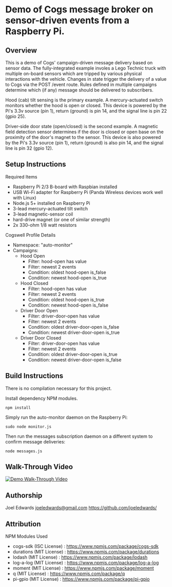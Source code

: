 # Demo of Cogs message broker on sensor-driven events from a Raspberry Pi.


## Overview

This is a demo of Cogs' campaign-driven message delivery based on sensor data.
The fully-integrated example involes a Lego Technic truck with multiple
on-board sensors which are tripped by various physical interactions with the
vehicle. Changes in state trigger the delivery of a value to Cogs via the
POST /event route. Rules defined in multiple campaigns determine which (if any)
message should be delivered to subscribers.

Hood (cab) tilt sensing is the primary example. A mercury-actuated switch
monitors whether the hood is open or closed. This device is powered by
the Pi's 3.3v source (pin 1), return (ground) is pin 14, and the signal line
is pin 22 (gpio 25).

Driver-side door state (open/closed) is the second example. A magnetic
field detection sensor determines if the door is closed or open base on the
proximity of the door's magnet to the sensor. This device is also powered
by the Pi's 3.3v source (pin 1), return (ground) is also pin 14, and the
signal line is pin 32 (gpio 12).


## Setup Instructions

Required Items
* Raspberry Pi 2/3 B-board with Raspbian installed
* USB Wi-Fi adapter for Raspberry Pi (Panda Wireless devices work well with Linux)
* Node.js 5+ installed on Raspberry Pi
* 3-lead mercury-actuated tilt switch
* 3-lead magnetic-sensor coil
* hard-drive magnet (or one of similar strength)
* 2x 330-ohm 1/8 watt resistors

Cogswell Profile Details
* Namespace: "auto-monitor"
* Campaigns:
  * Hood Open 
    * Filter: hood-open has value
    * Filter: newest 2 events
    * Condition: oldest hood-open is_false
    * Condition: newest hood-open is_true
  * Hood Closed
    * Filter: hood-open has value
    * Filter: newest 2 events
    * Condition: oldest hood-open is_true
    * Condition: newest hood-open is_false
  * Driver Door Open
    * Filter: driver-door-open has value
    * Filter: newest 2 events
    * Condition: oldest driver-door-open is_false
    * Condition: newest driver-door-open is_true
  * Driver Door Closed
    * Filter: driver-door-open has value
    * Filter: newest 2 events
    * Condition: oldest driver-door-open is_true
    * Condition: newest driver-door-open is_false


## Build Instructions

There is no compilation necessary for this project.

Install dependency NPM modules.
```
npm install
```

Simply run the auto-monitor daemon on the Raspberry Pi:
```
sudo node monitor.js
```

Then run the messages subscription daemon on a different system to 
confirm message deliveries:
```
node messages.js
```


## Walk-Through Video
[![Demo Walk-Through Video](https://img.youtube.com/vi/4XJyMkV2Gtg/0.jpg)](https://www.youtube.com/watch?v=4XJyMkV2Gtg)


## Authorship
Joel Edwards <joeledwards@gmail.com>
https://github.com/joeledwards/


## Attribution

NPM Modules Used
* cogs-sdk (ISC License) : https://www.npmjs.com/package/cogs-sdk
* durations (MIT License) : https://www.npmjs.com/package/durations
* lodash (MIT License) : https://www.npmjs.com/package/lodash
* log-a-log (MIT License) : https://www.npmjs.com/package/log-a-log
* moment (MIT License) : https://www.npmjs.com/package/moment
* q (MIT License) : https://www.npmjs.com/package/q
* pi-gpio (MIT License) : https://www.npmjs.com/package/pi-gpio


